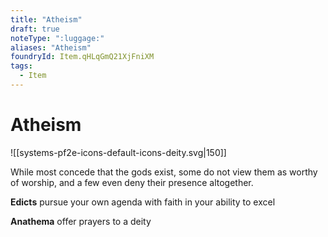 ```yaml
---
title: "Atheism"
draft: true
noteType: ":luggage:"
aliases: "Atheism"
foundryId: Item.qHLqGmQ21XjFniXM
tags:
  - Item
---
```


# Atheism
![[systems-pf2e-icons-default-icons-deity.svg|150]]

While most concede that the gods exist, some do not view them as worthy of worship, and a few even deny their presence altogether.

**Edicts** pursue your own agenda with faith in your ability to excel

**Anathema** offer prayers to a deity
